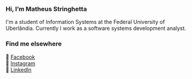  ### Hi, I’m Matheus Stringhetta
I'm a student of Information Systems at the Federal University of Uberlândia.
Currently I work as a software systems development analyst.


### Find me elsewhere

🔎 [Facebook](https://www.facebook.com/matheus.stringhetta/) <br>
📸 [Instagram](https://www.instagram.com/sr.stringhetta/) <br>
💼 [LinkedIn](https://www.linkedin.com/in/matheus-stringhetta) <br>
<!---
Stringhetta/Stringhetta is a ✨ special ✨ repository because its `README.md` (this file) appears on your GitHub profile.
You can click the Preview link to take a look at your changes.
--->
